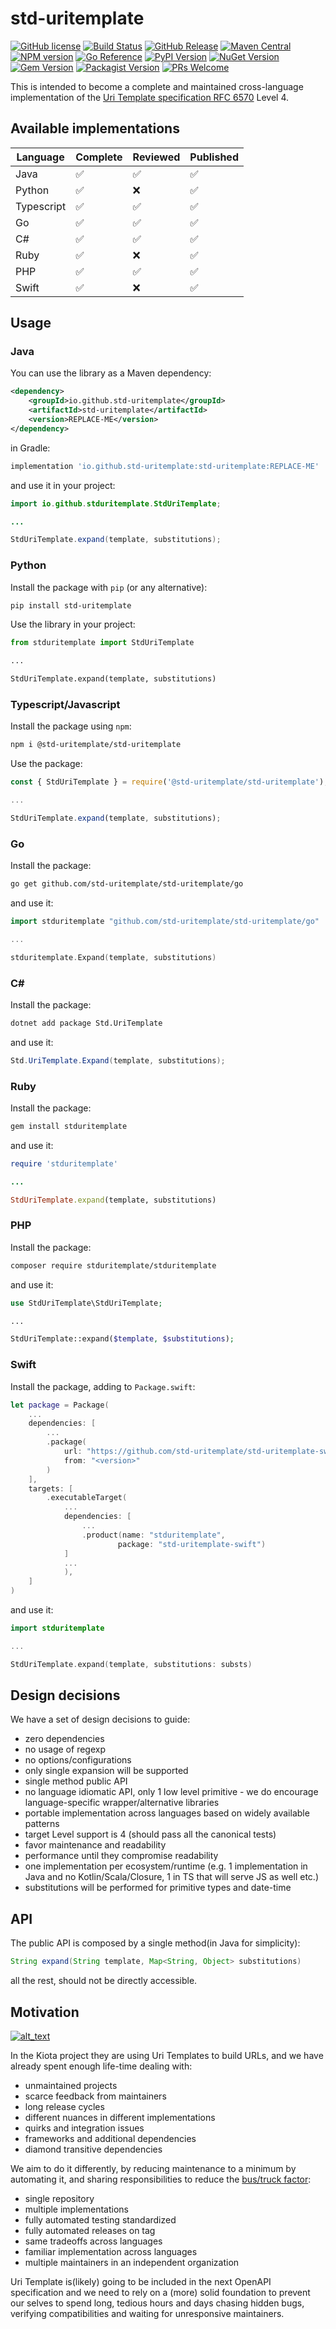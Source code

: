 # std-uritemplate

[![GitHub license](https://img.shields.io/badge/license-APACHE-blue.svg)](https://github.com/std-uritemplate/std-uritemplate/blob/main/LICENSE)
[![Build Status](https://github.com/std-uritemplate/std-uritemplate/actions/workflows/test.yml/badge.svg?branch=main)](https://github.com/std-uritemplate/std-uritemplate/blob/main/.github/workflows/test.yml)
[![GitHub Release](https://img.shields.io/github/tag/std-uritemplate/std-uritemplate.svg?style=flat&color=green)](https://github.com/std-uritemplate/std-uritemplate/tags)
[![Maven Central](https://maven-badges.herokuapp.com/maven-central/io.github.std-uritemplate/std-uritemplate/badge.svg?style=flat&color=green)](https://central.sonatype.com/artifact/io.github.std-uritemplate/std-uritemplate)
[![NPM version](https://img.shields.io/npm/v/%40std-uritemplate%2Fstd-uritemplate.svg?style=flat&color=green)](https://www.npmjs.com/package/@std-uritemplate/std-uritemplate)
[![Go Reference](https://pkg.go.dev/badge/github.com/std-uritemplate/std-uritemplate/go.svg?style=flat&color=green)](https://pkg.go.dev/github.com/std-uritemplate/std-uritemplate/go)
[![PyPI Version](https://img.shields.io/pypi/v/std-uritemplate.svg?style=flat&color=green)](https://pypi.python.org/pypi/std-uritemplate)
[![NuGet Version](https://img.shields.io/nuget/v/Std.UriTemplate.svg?style=flat&color=green)](https://www.nuget.org/packages/Std.UriTemplate/)
[![Gem Version](https://badge.fury.io/rb/stduritemplate.svg?style=flat&color=green)](https://badge.fury.io/rb/stduritemplate)
[![Packagist Version](http://poser.pugx.org/stduritemplate/stduritemplate/v?style=flat)](https://packagist.org/packages/stduritemplate/stduritemplate)
[![PRs Welcome](https://img.shields.io/badge/PRs-welcome-brightgreen.svg)](https://github.com/std-uritemplate/std-uritemplate/blob/main/Contributing.md)

This is intended to become a complete and maintained cross-language implementation of the [Uri Template specification RFC 6570](https://github.com/uri-templates/uritemplate-spec) Level 4.

## Available implementations

| Language | Complete | Reviewed | Published |
|---|---|---|---|
| Java | ✅ | ✅ | ✅ |
| Python | ✅ | ❌ | ✅ |
| Typescript | ✅ | ✅ | ✅ |
| Go | ✅ | ✅ | ✅ |
| C# | ✅ | ✅ | ✅ |
| Ruby | ✅ | ❌ | ✅ |
| PHP | ✅ | ✅ | ✅ |
| Swift | ✅ | ❌ | ✅ |

## Usage

### Java

You can use the library as a Maven dependency:

```xml
<dependency>
    <groupId>io.github.std-uritemplate</groupId>
    <artifactId>std-uritemplate</artifactId>
    <version>REPLACE-ME</version>
</dependency>
```

in Gradle:

```groovy
implementation 'io.github.std-uritemplate:std-uritemplate:REPLACE-ME'
```

and use it in your project:

```java
import io.github.stduritemplate.StdUriTemplate;

...

StdUriTemplate.expand(template, substitutions);
```

### Python

Install the package with `pip` (or any alternative):

```bash
pip install std-uritemplate
```

Use the library in your project:

```python
from stduritemplate import StdUriTemplate

...

StdUriTemplate.expand(template, substitutions)
```

### Typescript/Javascript

Install the package using `npm`:

```bash
npm i @std-uritemplate/std-uritemplate
```

Use the package:

```js
const { StdUriTemplate } = require('@std-uritemplate/std-uritemplate');

...

StdUriTemplate.expand(template, substitutions);
```

### Go

Install the package:

```bash
go get github.com/std-uritemplate/std-uritemplate/go
```

and use it:

```go
import stduritemplate "github.com/std-uritemplate/std-uritemplate/go"

...

stduritemplate.Expand(template, substitutions)
```

### C#

Install the package:

```bash
dotnet add package Std.UriTemplate
```

and use it:

```csharp
Std.UriTemplate.Expand(template, substitutions);
```

### Ruby

Install the package:

```bash
gem install stduritemplate
```

and use it:

```ruby
require 'stduritemplate'

...

StdUriTemplate.expand(template, substitutions)
```

### PHP
<!-- Tested following this guide: https://blog.damirmiladinov.com/php/building-and-distributing-a-command-line-php-application.html -->
Install the package:

```bash
composer require stduritemplate/stduritemplate
```

and use it:

```php
use StdUriTemplate\StdUriTemplate;

...

StdUriTemplate::expand($template, $substitutions);
```

### Swift

Install the package, adding to `Package.swift`:

```swift
let package = Package(
    ...
    dependencies: [
        ...
        .package(
            url: "https://github.com/std-uritemplate/std-uritemplate-swift.git", 
            from: "<version>"
        )
    ],
    targets: [
        .executableTarget(
            ...
            dependencies: [
                ...
                .product(name: "stduritemplate",
                        package: "std-uritemplate-swift")
            ]
            ...
            ),
    ]
)
```

and use it:

```swift
import stduritemplate

...

StdUriTemplate.expand(template, substitutions: substs)
```

## Design decisions

We have a set of design decisions to guide:

- zero dependencies
- no usage of regexp
- no options/configurations
- only single expansion will be supported
- single method public API
- no language idiomatic API, only 1 low level primitive - we do encourage language-specific wrapper/alternative libraries
- portable implementation across languages based on widely available patterns
- target Level support is 4 (should pass all the canonical tests)
- favor maintenance and readability
- performance until they compromise readability
- one implementation per ecosystem/runtime (e.g. 1 implementation in Java and no Kotlin/Scala/Closure, 1 in TS that will serve JS as well etc.)
- substitutions will be performed for primitive types and date-time

## API

The public API is composed by a single method(in Java for simplicity):

```java
String expand(String template, Map<String, Object> substitutions)
```

all the rest, should not be directly accessible.

## Motivation

[<img alt="alt_text" src="https://imgs.xkcd.com/comics/dependency.png" />](https://xkcd.com/2347/)

In the Kiota project they are using Uri Templates to build URLs, and we have already spent enough life-time dealing with:

- unmaintained projects
- scarce feedback from maintainers
- long release cycles
- different nuances in different implementations
- quirks and integration issues
- frameworks and additional dependencies
- diamond transitive dependencies

We aim to do it differently, by reducing maintenance to a minimum by automating it, and sharing responsibilities to reduce the [bus/truck factor](https://en.wikipedia.org/wiki/Bus_factor#):

- single repository
- multiple implementations
- fully automated testing standardized
- fully automated releases on tag
- same tradeoffs across languages
- familiar implementation across languages
- multiple maintainers in an independent organization

Uri Template is(likely) going to be included in the next OpenAPI specification and we need to rely on a (more) solid foundation to prevent our selves to spend long, tedious hours and days chasing hidden bugs, verifying compatibilities and waiting for unresponsive maintainers.
